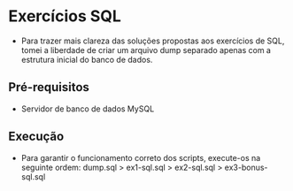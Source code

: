 # Exercícios SQL
- Para trazer mais clareza das soluções propostas aos exercícios de SQL, tomei a liberdade de criar um arquivo dump separado apenas com a estrutura inicial do banco de dados.

## Pré-requisitos
- Servidor de banco de dados MySQL

## Execução
- Para garantir o funcionamento correto dos scripts, execute-os na seguinte ordem:
dump.sql > ex1-sql.sql > ex2-sql.sql > ex3-bonus-sql.sql